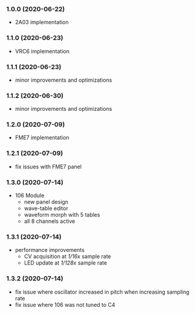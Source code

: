 ### 1.0.0 (2020-06-22)

- 2A03 implementation

### 1.1.0 (2020-06-23)

- VRC6 implementation

### 1.1.1 (2020-06-23)

- minor improvements and optimizations

### 1.1.2 (2020-06-30)

- minor improvements and optimizations

### 1.2.0 (2020-07-09)

- FME7 implementation

### 1.2.1 (2020-07-09)

- fix issues with FME7 panel

### 1.3.0 (2020-07-14)

- 106 Module
    - new panel design
    - wave-table editor
    - waveform morph with 5 tables
    - all 8 channels active

### 1.3.1 (2020-07-14)

- performance improvements
    - CV acquisition at _1/16x_ sample rate
    - LED update at _1/128x_ sample rate

### 1.3.2 (2020-07-14)

- fix issue where oscillator increased in pitch when increasing sampling rate
- fix issue where 106 was not tuned to C4
